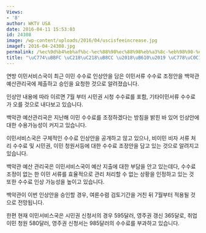 ```yaml
---
Views:
- '8'
author: WKTV USA
date: 2016-04-11 15:53:03
id: 24308
image: /wp-content/uploads/2016/04/uscisfeeincrease.jpg
imagef: 2016-04-24308.jpg
permalink: /%ec%9d%b4%eb%af%bc-%ec%88%98%ec%88%98%eb%a3%8c-%eb%98%90-%ec%9d%b8%ec%83%81-%ec%a1%b0%ec%a7%90/
title: "\uC774\uBBFC \uC218\uC218\uB8CC \u2018\uB610\u2019 \uC778\uC0C1 \uC870\uC9D0"
---
```


연방 이민서비스국이 최근 이민 수수료 인상안을 담은 이민서류 수수료 조정안을 백악관 예산관리국에 제출하고 승인을 요청한 것으로 알려졌습니다.

인상안 내용에 따라 이르면 7월 부터 시민권 시청 수수료를 포함, 기타이민서류 수수료가 오를 것으로 내다보고 있습니다.

백악관 예산관리국은 지난해 이민 수수료를 조정하겠다는 방침을 밝힌 바 있어 인상안에 대한 수용가능성이 커지고 있습니다.

이민서비스국은 구체적인 수수료 인상안을 공개하고 않고 있으나, 비이민 비자 서류 처리 수수료 및 시민권, 이민 청원서등에 대한 수수료 조정안을 담고 있는 것으로 알려지고 있습니다.

백악관 예산 관리국은 이민서비스국이 예산 지출에 대한 부담을 안고 있는데다, 수수료 조정이 없는 한 이민 서류를 효율적으로 관리 처리할 수 없는 상황을 인정하고 있는 것 또한 수수료 인상 가능성을 높이고 있습니다.

백악관이 이번 인상안을 승인할 경우, 여론수렴 검토기간을 거친 뒤 7월부터 적용될 것으로 전망됩니다.

한편 현재 이민서비스국은 시민권 신청서의 경우 595달러, 영주권 갱신 365달로, 취업이민 청원 580달러, 영주권 신청서는 985달러의 수수료를 부과하고 있습니다.

&nbsp;
